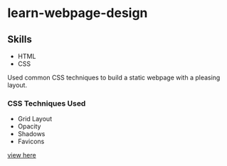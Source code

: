 # learn-webpage-design

## Skills

* HTML
* CSS

Used common CSS techniques to build a static webpage with a pleasing layout.
### CSS Techniques Used 
* Grid Layout
* Opacity
* Shadows
* Favicons

[view here](https://cristyduran.github.io/learn-webpage-design/)
